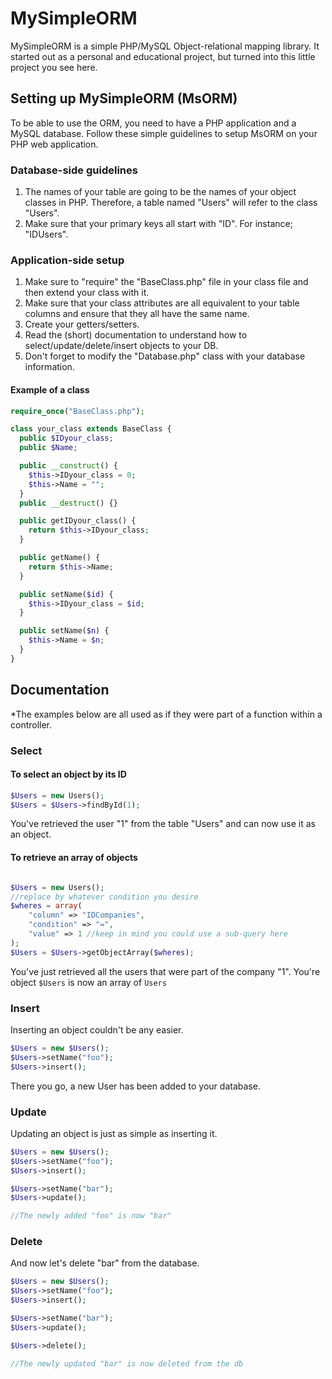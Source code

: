 # MySimpleORM
MySimpleORM is a simple PHP/MySQL Object-relational mapping library. It started out as a personal and educational project, but turned into this little project you see here.

## Setting up MySimpleORM (MsORM)

To be able to use the ORM, you need to have a PHP application and a MySQL database. Follow these simple guidelines to setup MsORM on your PHP web application.

### Database-side guidelines

1. The names of your table are going to be the names of your object classes in PHP. Therefore, a table named "Users" will refer to the class "Users".
2. Make sure that your primary keys all start with "ID". For instance; "IDUsers".

### Application-side setup

1. Make sure to "require" the "BaseClass.php" file in your class file and then extend your class with it.
3. Make sure that your class attributes are all equivalent to your table columns and ensure that they all have the same name.
4. Create your getters/setters.
5. Read the (short) documentation to understand how to select/update/delete/insert objects to your DB.
6. Don't forget to modify the "Database.php" class with your database information.

#### Example of a class

```php
require_once("BaseClass.php");

class your_class extends BaseClass {
  public $IDyour_class;
  public $Name;

  public __construct() {
    $this->IDyour_class = 0;
    $this->Name = "";
  }
  public __destruct() {}

  public getIDyour_class() {
    return $this->IDyour_class;  
  }

  public getName() {
    return $this->Name;  
  }

  public setName($id) {
    $this->IDyour_class = $id;  
  }

  public setName($n) {
    $this->Name = $n;  
  }
}
```

## Documentation
*The examples below are all used as if they were part of a function within a controller.

### Select
#### To select an object by its ID
```php
$Users = new Users();
$Users = $Users->findById(1);
```
You've retrieved the user "1" from the table "Users" and can now use it as an object.

#### To retrieve an array of objects
```php

$Users = new Users();
//replace by whatever condition you desire
$wheres = array(
    "column" => "IDCompanies",
    "condition" => "=",
    "value" => 1 //keep in mind you could use a sub-query here
);
$Users = $Users->getObjectArray($wheres);
```
You've just retrieved all the users that were part of the company "1". You're object ```$Users``` is now an array of ```Users``` 

### Insert
Inserting an object couldn't be any easier.
```php
$Users = new $Users();
$Users->setName("foo");
$Users->insert();
```
There you go, a new User has been added to your database.

### Update
Updating an object is just as simple as inserting it.
```php
$Users = new $Users();
$Users->setName("foo");
$Users->insert();

$Users->setName("bar");
$Users->update();

//The newly added "foo" is now "bar"
```
### Delete

And now let's delete "bar" from the database.
```php
$Users = new $Users();
$Users->setName("foo");
$Users->insert();

$Users->setName("bar");
$Users->update();

$Users->delete();

//The newly updated "bar" is now deleted from the db
```
